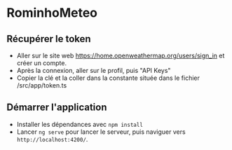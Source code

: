 # RominhoMeteo

## Récupérer le token
* Aller sur le site web https://home.openweathermap.org/users/sign_in et créer un compte.
* Après la connexion, aller sur le profil, puis "API Keys"
* Copier la clé et la coller dans la constante située dans le fichier /src/app/token.ts 

## Démarrer l'application
* Installer les dépendances avec `npm install`
* Lancer `ng serve` pour lancer le serveur, puis naviguer vers `http://localhost:4200/`.

